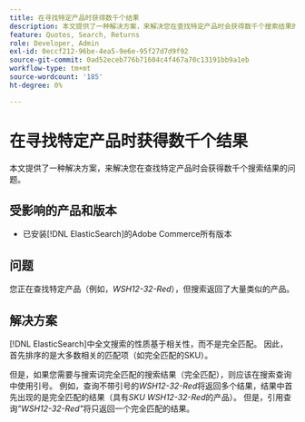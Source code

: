 ```yaml
---
title: 在寻找特定产品时获得数千个结果
description: 本文提供了一种解决方案，来解决您在查找特定产品时会获得数千个搜索结果的问题。
feature: Quotes, Search, Returns
role: Developer, Admin
exl-id: 0eccf212-96be-4ea5-9e6e-95f27d7d9f92
source-git-commit: 0ad52eceb776b71604c4f467a70c13191bb9a1eb
workflow-type: tm+mt
source-wordcount: '185'
ht-degree: 0%

---
```


# 在寻找特定产品时获得数千个结果

本文提供了一种解决方案，来解决您在查找特定产品时会获得数千个搜索结果的问题。

## 受影响的产品和版本

* 已安装[!DNL ElasticSearch]的Adobe Commerce所有版本

## 问题

您正在查找特定产品（例如，*WSH12-32-Red*），但搜索返回了大量类似的产品。

## 解决方案

[!DNL ElasticSearch]中全文搜索的性质基于相关性，而不是完全匹配。 因此，首先排序的是大多数相关的匹配项（如完全匹配的SKU）。

但是，如果您需要与搜索词完全匹配的搜索结果（完全匹配），则应该在搜索查询中使用引号。 例如，查询不带引号的&#x200B;*WSH12-32-Red*&#x200B;将返回多个结果，结果中首先出现的是完全匹配的结果（具有&#x200B;*SKU WSH12-32-Red*&#x200B;的产品）。 但是，引用查询&#x200B;*&quot;WSH12-32-Red&quot;*&#x200B;将只返回一个完全匹配的结果。
